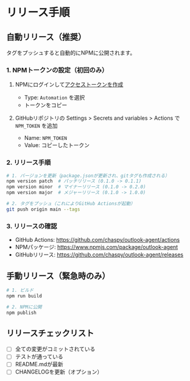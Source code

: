 # リリース手順

## 自動リリース（推奨）

タグをプッシュすると自動的にNPMに公開されます。

### 1. NPMトークンの設定（初回のみ）

1. NPMにログインして[アクセストークンを作成](https://www.npmjs.com/settings/~/tokens)
   - Type: `Automation` を選択
   - トークンをコピー

2. GitHubリポジトリの Settings > Secrets and variables > Actions で `NPM_TOKEN` を追加
   - Name: `NPM_TOKEN`
   - Value: コピーしたトークン

### 2. リリース手順

```bash
# 1. バージョンを更新（package.jsonが更新され、gitタグも作成される）
npm version patch  # パッチリリース (0.1.0 -> 0.1.1)
npm version minor  # マイナーリリース (0.1.0 -> 0.2.0)
npm version major  # メジャーリリース (0.1.0 -> 1.0.0)

# 2. タグをプッシュ（これによりGitHub Actionsが起動）
git push origin main --tags
```

### 3. リリースの確認

- GitHub Actions: https://github.com/chaspy/outlook-agent/actions
- NPMパッケージ: https://www.npmjs.com/package/outlook-agent
- GitHubリリース: https://github.com/chaspy/outlook-agent/releases

## 手動リリース（緊急時のみ）

```bash
# 1. ビルド
npm run build

# 2. NPMに公開
npm publish
```

## リリースチェックリスト

- [ ] 全ての変更がコミットされている
- [ ] テストが通っている
- [ ] README.mdが最新
- [ ] CHANGELOGを更新（オプション）